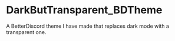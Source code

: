 # DarkButTransparent_BDTheme
A BetterDiscord theme I have made that replaces dark mode with a transparent one. 
